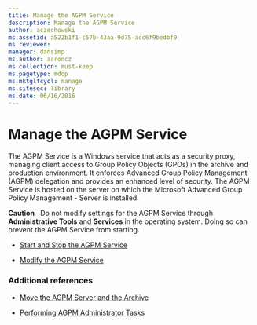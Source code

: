 ```yaml
---
title: Manage the AGPM Service
description: Manage the AGPM Service
author: aczechowski
ms.assetid: a522b1f1-c57b-43aa-9d75-acc6f9bedbf9
ms.reviewer: 
manager: dansimp
ms.author: aaroncz
ms.collection: must-keep
ms.pagetype: mdop
ms.mktglfcycl: manage
ms.sitesec: library
ms.date: 06/16/2016
---
```



# Manage the AGPM Service


The AGPM Service is a Windows service that acts as a security proxy, managing client access to Group Policy Objects (GPOs) in the archive and production environment. It enforces Advanced Group Policy Management (AGPM) delegation and provides an enhanced level of security. The AGPM Service is hosted on the server on which the Microsoft Advanced Group Policy Management - Server is installed.

**Caution**  
Do not modify settings for the AGPM Service through **Administrative Tools** and **Services** in the operating system. Doing so can prevent the AGPM Service from starting.

 

-   [Start and Stop the AGPM Service](start-and-stop-the-agpm-service-agpm30ops.md)

-   [Modify the AGPM Service](modify-the-agpm-service-agpm30ops.md)

### Additional references

-   [Move the AGPM Server and the Archive](move-the-agpm-server-and-the-archive.md)

-   [Performing AGPM Administrator Tasks](performing-agpm-administrator-tasks-agpm30ops.md)

 

 





